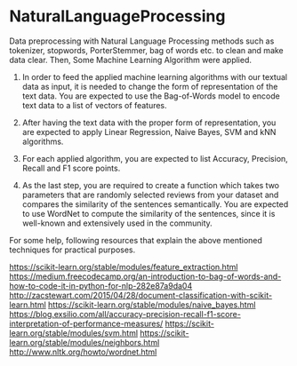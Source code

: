 # NaturalLanguageProcessing
Data preprocessing with Natural Language Processing methods such as tokenizer, stopwords, PorterStemmer, bag of words etc. to clean and make data clear. Then, Some Machine Learning Algorithm were applied. 


1. In order to feed the applied machine learning algorithms with our textual data as input, it is needed to change the form of representation of the text data. You are expected to use the Bag-of-Words model to encode text data to a list of vectors of features.

2. After having the text data with the proper form of representation, you are expected to apply Linear Regression, Naive Bayes, SVM and kNN algorithms.

3. For each applied algorithm, you are expected to list Accuracy, Precision, Recall and F1 score points.

4. As the last step, you are required to create a function which takes two parameters that are randomly selected reviews from your dataset and compares the similarity of the sentences semantically. You are expected to use WordNet to compute the similarity of the sentences, since it is well-known and extensively used in the community.


For some help, following resources that explain the above mentioned techniques for practical purposes.

https://scikit-learn.org/stable/modules/feature_extraction.html
https://medium.freecodecamp.org/an-introduction-to-bag-of-words-and-how-to-code-it-in-python-for-nlp-282e87a9da04
http://zacstewart.com/2015/04/28/document-classification-with-scikit-learn.html
https://scikit-learn.org/stable/modules/naive_bayes.html
https://blog.exsilio.com/all/accuracy-precision-recall-f1-score-interpretation-of-performance-measures/
https://scikit-learn.org/stable/modules/svm.html
https://scikit-learn.org/stable/modules/neighbors.html
http://www.nltk.org/howto/wordnet.html
